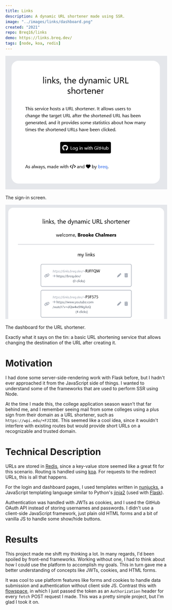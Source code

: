```yaml
---
title: Links
description: A dynamic URL shortener made using SSR.
image: "../images/links/dashboard.png"
created: "2021"
repo: Breq16/links
demo: https://links.breq.dev/
tags: [node, koa, redis]
---
```


![](../images/links/signin.png)

<Caption>The sign-in screen.</Caption>

![](../images/links/dashboard.png)

<Caption>The dashboard for the URL shortener.</Caption>

Exactly what it says on the tin: a basic URL shortening service that allows changing the destination of the URL after creating it.

# Motivation

I had done some server-side-rendering work with Flask before, but I hadn't ever approached it from the JavaScript side of things. I wanted to understand some of the frameworks that are used to perform SSR using Node.

At the time I made this, the college application season wasn't that far behind me, and I remember seeing mail from some colleges using a plus sign from their domain as a URL shortener, such as `https://wpi.edu/+FJI3DE`. This seemed like a cool idea, since it wouldn't interfere with existing routes but would provide short URLs on a recognizable and trusted domain.

# Technical Description

URLs are stored in [Redis](https://redis.io/), since a key-value store seemed like a great fit for this scenario. Routing is handled using [koa](https://koajs.com/). For requests to the redirect URLs, this is all that happens.

For the login and dashboard pages, I used templates written in [nunjucks](https://mozilla.github.io/nunjucks/), a JavaScript templating language similar to Python's [jinja2](https://www.palletsprojects.com/p/jinja/) (used with [Flask](https://flask.palletsprojects.com/en/2.0.x/)).

Authentication was handled with JWTs as cookies, and I used the GitHub OAuth API instead of storing usernames and passwords. I didn't use a client-side JavaScript framework, just plain old HTML forms and a bit of vanilla JS to handle some show/hide buttons.

# Results

This project made me shift my thinking a lot. In many regards, I'd been spoiled by front-end frameworks. Working without one, I had to think about how I could use the platform to accomplish my goals. This in turn gave me a better understanding of concepts like JWTs, cookies, and HTML forms.

It was cool to use platform features like forms and cookies to handle data submission and authentication without client side JS. Contrast this with [flowspace](/projects/flowspace), in which I just passed the token as an `Authorization` header for every `fetch` POST request I made. This was a pretty simple project, but I'm glad I took it on.
